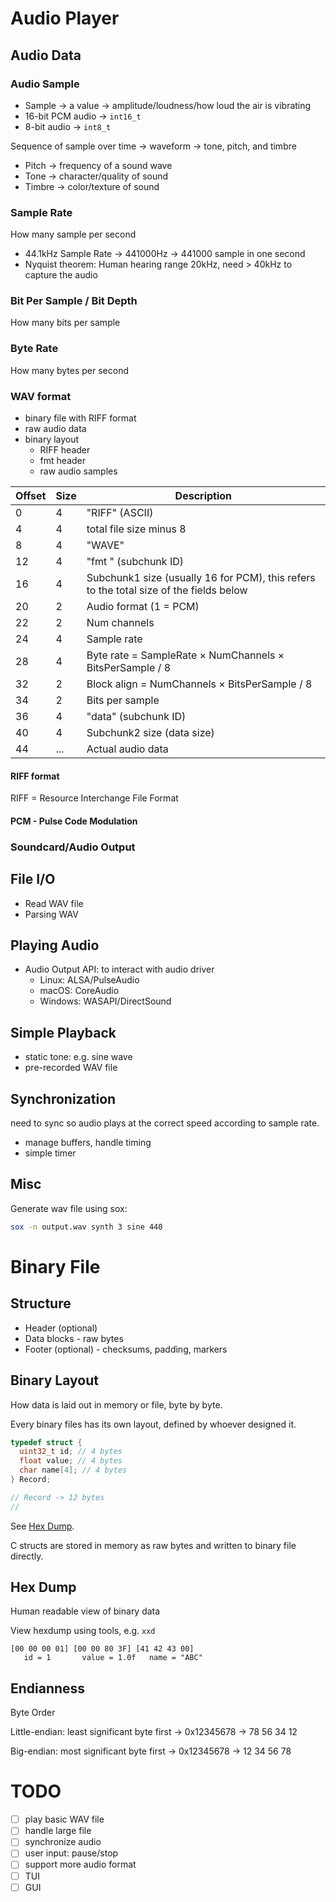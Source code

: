 # Audio Player

## Audio Data

### Audio Sample

- Sample -> a value -> amplitude/loudness/how loud the air is vibrating
- 16-bit PCM audio -> `int16_t`
- 8-bit audio  -> `int8_t`

Sequence of sample over time -> waveform -> tone, pitch, and timbre

- Pitch -> frequency of a sound wave
- Tone -> character/quality of sound
- Timbre -> color/texture of sound

### Sample Rate

How many sample per second

- 44.1kHz Sample Rate -> 441000Hz -> 441000 sample in one second
- Nyquist theorem: Human hearing range 20kHz, need > 40kHz to capture the audio

### Bit Per Sample / Bit Depth

How many bits per sample

### Byte Rate

How many bytes per second


### WAV format
- binary file with RIFF format
- raw audio data
- binary layout
  - RIFF header
  - fmt header
  - raw audio samples

Offset | Size | Description
-------|------|------------
0      | 4    | "RIFF" (ASCII)
4      | 4    | total file size minus 8
8      | 4    | "WAVE"
12     | 4    | "fmt " (subchunk ID)
16     | 4    | Subchunk1 size (usually 16 for PCM), this refers to the total size of the fields below
20     | 2    | Audio format (1 = PCM)
22     | 2    | Num channels
24     | 4    | Sample rate
28     | 4    | Byte rate = SampleRate × NumChannels × BitsPerSample / 8
32     | 2    | Block align = NumChannels × BitsPerSample / 8
34     | 2    | Bits per sample
36     | 4    | "data" (subchunk ID)
40     | 4    | Subchunk2 size (data size)
44     | ...  | Actual audio data

#### RIFF format

RIFF = Resource Interchange File Format

#### PCM - Pulse Code Modulation

### Soundcard/Audio Output

## File I/O
- Read WAV file
- Parsing WAV

## Playing Audio
- Audio Output API: to interact with audio driver
  - Linux: ALSA/PulseAudio
  - macOS: CoreAudio
  - Windows: WASAPI/DirectSound

## Simple Playback
  - static tone: e.g. sine wave
  - pre-recorded WAV file

## Synchronization
need to sync so audio plays at the correct speed according to sample rate.

- manage buffers, handle timing
- simple timer

## Misc

Generate wav file using sox:

```bash
sox -n output.wav synth 3 sine 440
```

# Binary File

## Structure
- Header (optional)
- Data blocks - raw bytes
- Footer (optional) - checksums, padding, markers

## Binary Layout
How data is laid out in memory or file, byte by byte.

Every binary files has its own layout, defined by whoever designed it.

```c
typedef struct {
  uint32_t id; // 4 bytes
  float value; // 4 bytes
  char name[4]; // 4 bytes
} Record;

// Record -> 12 bytes
//
```

See [Hex Dump](#hex-dump).

C structs are stored in memory as raw bytes and written to binary file directly.

## Hex Dump <a name="hex-dump"></a>
Human readable view of binary data

View hexdump using tools, e.g. `xxd`

```
[00 00 00 01] [00 00 80 3F] [41 42 43 00]
   id = 1       value = 1.0f   name = "ABC"

```

## Endianness

Byte Order

Little-endian: least significant byte first → 0x12345678 → 78 56 34 12

Big-endian: most significant byte first → 0x12345678 → 12 34 56 78

# TODO
- [ ] play basic WAV file
- [ ] handle large file
- [ ] synchronize audio
- [ ] user input: pause/stop
- [ ] support more audio format
- [ ] TUI
- [ ] GUI
